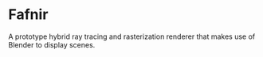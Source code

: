 Fafnir
======

A prototype hybrid ray tracing and rasterization renderer that makes use of Blender to display scenes.
